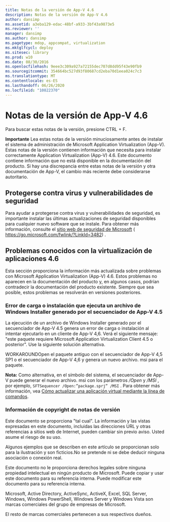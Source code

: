 ```yaml
---
title: Notas de la versión de App-V 4.6
description: Notas de la versión de App-V 4.6
author: dansimp
ms.assetid: a3eba129-edac-48bf-a933-3bf43a9873e5
ms.reviewer: ''
manager: dansimp
ms.author: dansimp
ms.pagetype: mdop, appcompat, virtualization
ms.mktglfcycl: deploy
ms.sitesec: library
ms.prod: w10
ms.date: 08/30/2016
ms.openlocfilehash: 9eee3c309a927a72155dec707d8dd95f43e90fb9
ms.sourcegitcommit: 354664bc527d93f80687cd2eba70d1eea024c7c3
ms.translationtype: MT
ms.contentlocale: es-ES
ms.lasthandoff: 06/26/2020
ms.locfileid: "10822370"
---
```

# Notas de la versión de App-V 4.6


Para buscar estas notas de la versión, presione CTRL + F.

**Importante**  Lea estas notas de la versión minuciosamente antes de instalar el sistema de administración de Microsoft Application Virtualization (App-V). Estas notas de la versión contienen información que necesita para instalar correctamente Application Virtualization (App-V) 4.6. Este documento contiene información que no está disponible en la documentación del producto. Si hay una discrepancia entre estas notas de la versión y otra documentación de App-V, el cambio más reciente debe considerarse autoritario.

 

## Protegerse contra virus y vulnerabilidades de seguridad


Para ayudar a protegerse contra virus y vulnerabilidades de seguridad, es importante instalar las últimas actualizaciones de seguridad disponibles para cualquier nuevo software que se instale. Para obtener más información, consulte el [sitio web de seguridad de Microsoft](https://go.microsoft.com/fwlink/?LinkId=3482) ( https://go.microsoft.com/fwlink/?LinkId=3482) .

## Problemas conocidos con la virtualización de aplicaciones 4.6


Esta sección proporciona la información más actualizada sobre problemas con Microsoft Application Virtualization (App-V) 4.6. Estos problemas no aparecen en la documentación del producto y, en algunos casos, podrían contradecir la documentación del producto existente. Siempre que sea posible, estos problemas se resolverán en versiones posteriores.

### Error de carga o instalación que ejecuta un archivo de Windows Installer generado por el secuenciador de App-V 4.5

La ejecución de un archivo de Windows Installer generado por el secuenciador de App-V 4.5 genera un error de carga o instalación al intentar ejecutarlo en un cliente de App-V 4,6. Verá el siguiente mensaje: "este paquete requiere Microsoft Application Virtualization Client 4.5 o posterior". Use la siguiente solución alternativa.

WORKAROUNDOpen el paquete antiguo con el secuenciador de App-V 4,5 SP1 o el secuenciador de App-V 4,6 y genera un nuevo archivo. msi para el paquete.

**Nota:**  Como alternativa, en el símbolo del sistema, el secuenciador de App-V puede generar el nuevo archivo. msi con los parámetros */Open* y */MSI* , por ejemplo, `SFTSequencer /Open:”package.sprj” /MSI` . Para obtener más información, vea [Cómo actualizar una aplicación virtual mediante la línea de comandos](how-to-upgrade-a-virtual-application-by-using-the-command-line.md).

 

### Información de copyright de notas de versión

Este documento se proporciona "tal cual". La información y las vistas expresadas en este documento, incluidas las direcciones URL y otras referencias a sitios web de Internet, pueden cambiar sin previo aviso. Usted asume el riesgo de su uso.

Algunos ejemplos que se describen en este artículo se proporcionan solo para la ilustración y son ficticios.No se pretende ni se debe deducir ninguna asociación o conexión real.

Este documento no le proporciona derechos legales sobre ninguna propiedad intelectual en ningún producto de Microsoft. Puede copiar y usar este documento para su referencia interna. Puede modificar este documento para su referencia interna.



Microsoft, Active Directory, ActiveSync, ActiveX, Excel, SQL Server, Windows, Windows PowerShell, Windows Server y Windows Vista son marcas comerciales del grupo de empresas de Microsoft.

El resto de marcas comerciales pertenecen a sus respectivos dueños.

 

 






